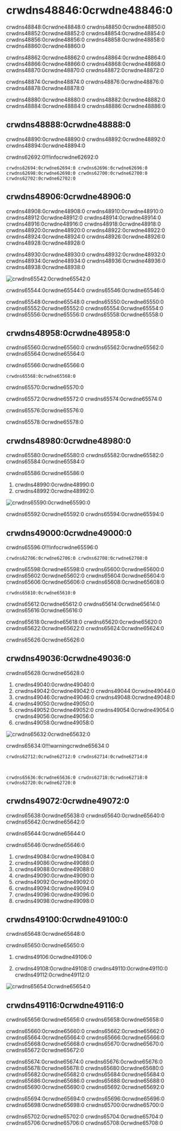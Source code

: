 # crwdns48846:0crwdne48846:0

crwdns48848:0crwdne48848:0 crwdns48850:0crwdne48850:0 crwdns48852:0crwdne48852:0 crwdns48854:0crwdne48854:0 crwdns48856:0crwdne48856:0 crwdns48858:0crwdne48858:0 crwdns48860:0crwdne48860:0

crwdns48862:0crwdne48862:0 crwdns48864:0crwdne48864:0 crwdns48866:0crwdne48866:0 crwdns48868:0crwdne48868:0 crwdns48870:0crwdne48870:0 crwdns48872:0crwdne48872:0

crwdns48874:0crwdne48874:0 crwdns48876:0crwdne48876:0 crwdns48878:0crwdne48878:0

crwdns48880:0crwdne48880:0 crwdns48882:0crwdne48882:0 crwdns48884:0crwdne48884:0 crwdns48886:0crwdne48886:0

## crwdns48888:0crwdne48888:0

crwdns48890:0crwdne48890:0 crwdns48892:0crwdne48892:0 crwdns48894:0crwdne48894:0

crwdns62692:0!!!infocrwdne62692:0

    crwdns62694:0crwdne62694:0 crwdns62696:0crwdne62696:0 crwdns62698:0crwdne62698:0 crwdns62700:0crwdne62700:0 crwdns62702:0crwdne62702:0

## crwdns48906:0crwdne48906:0

crwdns48908:0crwdne48908:0 crwdns48910:0crwdne48910:0  crwdns48912:0crwdne48912:0 crwdns48914:0crwdne48914:0 crwdns48916:0crwdne48916:0 crwdns48918:0crwdne48918:0 crwdns48920:0crwdne48920:0 crwdns48922:0crwdne48922:0 crwdns48924:0crwdne48924:0 crwdns48926:0crwdne48926:0 crwdns48928:0crwdne48928:0

crwdns48930:0crwdne48930:0  crwdns48932:0crwdne48932:0 crwdns48934:0crwdne48934:0 crwdns48936:0crwdne48936:0 crwdns48938:0crwdne48938:0

![crwdns65542:0crwdne65542:0](crwdns65540:0crwdne65540:0)

crwdns65544:0crwdne65544:0 crwdns65546:0crwdne65546:0

crwdns65548:0crwdne65548:0 crwdns65550:0crwdne65550:0 crwdns65552:0crwdne65552:0 crwdns65554:0crwdne65554:0 crwdns65556:0crwdne65556:0 crwdns65558:0crwdne65558:0

## crwdns48958:0crwdne48958:0

crwdns65560:0crwdne65560:0 crwdns65562:0crwdne65562:0 crwdns65564:0crwdne65564:0

crwdns65566:0crwdne65566:0

`crwdns65568:0crwdne65568:0`

crwdns65570:0crwdne65570:0

crwdns65572:0crwdne65572:0 crwdns65574:0crwdne65574:0

crwdns65576:0crwdne65576:0

crwdns65578:0crwdne65578:0

## crwdns48980:0crwdne48980:0

crwdns65580:0crwdne65580:0  crwdns65582:0crwdne65582:0 crwdns65584:0crwdne65584:0

crwdns65586:0crwdne65586:0

1. crwdns48990:0crwdne48990:0</br>
2. crwdns48992:0crwdne48992:0

![crwdns65590:0crwdne65590:0](crwdns65588:0crwdne65588:0)

crwdns65592:0crwdne65592:0 crwdns65594:0crwdne65594:0

## crwdns49000:0crwdne49000:0

crwdns65596:0!!!infocrwdne65596:0

    crwdns62706:0crwdne62706:0 crwdns62708:0crwdne62708:0

crwdns65598:0crwdne65598:0 crwdns65600:0crwdne65600:0 crwdns65602:0crwdne65602:0 crwdns65604:0crwdne65604:0 crwdns65606:0crwdne65606:0 crwdns65608:0crwdne65608:0

`crwdns65610:0crwdne65610:0`

crwdns65612:0crwdne65612:0 crwdns65614:0crwdne65614:0 crwdns65616:0crwdne65616:0

crwdns65618:0crwdne65618:0 crwdns65620:0crwdne65620:0 crwdns65622:0crwdne65622:0 crwdns65624:0crwdne65624:0

crwdns65626:0crwdne65626:0

## crwdns49036:0crwdne49036:0

crwdns65628:0crwdne65628:0

1. crwdns49040:0crwdne49040:0
2. crwdns49042:0crwdne49042:0 crwdns49044:0crwdne49044:0
3. crwdns49046:0crwdne49046:0 crwdns49048:0crwdne49048:0
4. crwdns49050:0crwdne49050:0
5. crwdns49052:0crwdne49052:0 crwdns49054:0crwdne49054:0 crwdns49056:0crwdne49056:0
6. crwdns49058:0crwdne49058:0

![crwdns65632:0crwdne65632:0](crwdns65630:0crwdne65630:0)

crwdns65634:0!!!warningcrwdne65634:0

    crwdns62712:0crwdne62712:0 crwdns62714:0crwdne62714:0
    
    
    
    crwdns65636:0crwdne65636:0 crwdns62718:0crwdne62718:0 crwdns62720:0crwdne62720:0

## crwdns49072:0crwdne49072:0

crwdns65638:0crwdne65638:0 crwdns65640:0crwdne65640:0 crwdns65642:0crwdne65642:0

crwdns65644:0crwdne65644:0

crwdns65646:0crwdne65646:0

1. crwdns49084:0crwdne49084:0
2. crwdns49086:0crwdne49086:0
3. crwdns49088:0crwdne49088:0
4. crwdns49090:0crwdne49090:0
5. crwdns49092:0crwdne49092:0
6. crwdns49094:0crwdne49094:0
7. crwdns49096:0crwdne49096:0
8. crwdns49098:0crwdne49098:0

## crwdns49100:0crwdne49100:0

crwdns65648:0crwdne65648:0

crwdns65650:0crwdne65650:0

1. crwdns49106:0crwdne49106:0

2. crwdns49108:0crwdne49108:0 crwdns49110:0crwdne49110:0 crwdns49112:0crwdne49112:0

![crwdns65654:0crwdne65654:0](crwdns65652:0crwdne65652:0)

## crwdns49116:0crwdne49116:0

crwdns65656:0crwdne65656:0 crwdns65658:0crwdne65658:0

crwdns65660:0crwdne65660:0 crwdns65662:0crwdne65662:0 crwdns65664:0crwdne65664:0 crwdns65666:0crwdne65666:0 crwdns65668:0crwdne65668:0 crwdns65670:0crwdne65670:0 crwdns65672:0crwdne65672:0

crwdns65674:0crwdne65674:0 crwdns65676:0crwdne65676:0 crwdns65678:0crwdne65678:0 crwdns65680:0crwdne65680:0 crwdns65682:0crwdne65682:0 crwdns65684:0crwdne65684:0 crwdns65686:0crwdne65686:0 crwdns65688:0crwdne65688:0 crwdns65690:0crwdne65690:0 crwdns65692:0crwdne65692:0

crwdns65694:0crwdne65694:0 crwdns65696:0crwdne65696:0 crwdns65698:0crwdne65698:0 crwdns65700:0crwdne65700:0

crwdns65702:0crwdne65702:0 crwdns65704:0crwdne65704:0 crwdns65706:0crwdne65706:0 crwdns65708:0crwdne65708:0
